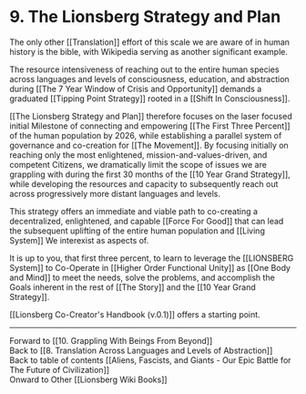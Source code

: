 # 9. The Lionsberg Strategy and Plan

The only other [[Translation]] effort of this scale we are aware of in human history is the bible, with Wikipedia serving as another significant example. 

The resource intensiveness of reaching out to the entire human species across languages and levels of consciousness, education, and abstraction during [[The 7 Year Window of Crisis and Opportunity]] demands a graduated [[Tipping Point Strategy]] rooted in a [[Shift In Consciousness]].  

[[The Lionsberg Strategy and Plan]] therefore focuses on the laser focused initial Milestone of connecting and empowering [[The First Three Percent]] of the human population by 2026, while establishing a parallel system of governance and co-creation for [[The Movement]]. By focusing initially on reaching only the most enlightened, mission-and-values-driven, and competent Citizens, we dramatically limit the scope of issues we are grappling with during the first 30 months of the [[10 Year Grand Strategy]], while developing the resources and capacity to subsequently reach out across progressively more distant languages and levels. 

This strategy offers an immediate and viable path to co-creating a decentralized, enlightened, and capable [[Force For Good]] that can lead the subsequent uplifting of the entire human population and [[Living System]] We interexist as aspects of. 

It is up to you, that first three percent, to learn to leverage the [[LIONSBERG System]] to Co-Operate in [[Higher Order Functional Unity]]  as [[One Body and Mind]] to meet the needs, solve the problems, and accomplish the Goals inherent in the rest of [[The Story]] and the [[10 Year Grand Strategy]]. 

[[Lionsberg Co-Creator's Handbook (v.0.1)]] offers a starting point. 

___

Forward to [[10. Grappling With Beings From Beyond]]      
Back to [[8. Translation Across Languages and Levels of Abstraction]]      
Back to table of contents [[Aliens, Fascists, and Giants  - Our Epic Battle for The Future of Civilization]]  
Onward to Other [[Lionsberg Wiki Books]]  
